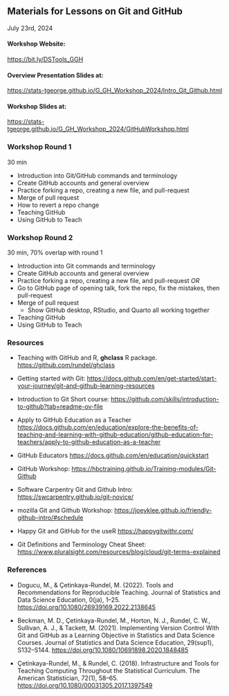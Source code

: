 ## Materials for Lessons on Git and GitHub
July 23rd, 2024

#### Workshop Website: 
<https://bit.ly/DSTools_GGH>

#### Overview Presentation Slides at:
<https://stats-tgeorge.github.io/G_GH_Workshop_2024/Intro_Git_Github.html>

#### Workshop Slides at:
<https://stats-tgeorge.github.io/G_GH_Workshop_2024/GitHubWorkshop.html>

### Workshop Round 1 
30 min

-   Introduction into Git/GitHub commands and terminology
-   Create GitHub accounts and general overview
-   Practice forking a repo, creating a new file, and pull-request
-   Merge of pull request
-   How to revert a repo change
-   Teaching GitHub
-   Using GitHub to Teach

### Workshop Round 2
30 min, 70% overlap with round 1

-   Introduction into Git commands and terminology
-   Create GitHub accounts and general overview
-   Practice forking a repo, creating a new file, and pull-request *OR*
-   Go to GitHub page of opening talk, fork the repo, fix the mistakes, then pull-request
-   Merge of pull request
    -   Show GitHub desktop, RStudio, and Quarto all working together
-   Teaching GitHub
-   Using GitHub to Teach


### Resources

-   Teaching with GitHub and R, **ghclass** R package. <https://github.com/rundel/ghclass>

-   Getting started with Git: <https://docs.github.com/en/get-started/start-your-journey/git-and-github-learning-resources>

-   Introduction to Git Short course: <https://github.com/skills/introduction-to-github?tab=readme-ov-file>

-   Apply to GitHub Education as a Teacher <https://docs.github.com/en/education/explore-the-benefits-of-teaching-and-learning-with-github-education/github-education-for-teachers/apply-to-github-education-as-a-teacher> 

-   GitHub Educators <https://docs.github.com/en/education/quickstart>

-   GitHub Workshop: <https://hbctraining.github.io/Training-modules/Git-Github>

-   Software Carpentry Git and Github Intro: <https://swcarpentry.github.io/git-novice/>

-   mozilla Git and Github Workshop: <https://joeyklee.github.io/friendly-github-intro/#schedule>

-   Happy Git and GitHub for the useR <https://happygitwithr.com/>

-   Git Definitions and Terminology Cheat Sheet: <https://www.pluralsight.com/resources/blog/cloud/git-terms-explained>

### References

-   Dogucu, M., & Çetinkaya-Rundel, M. (2022). Tools and Recommendations for Reproducible Teaching. Journal of Statistics and Data Science Education, 0(ja), 1–25. https://doi.org/10.1080/26939169.2022.2138645

-   Beckman, M. D., Çetinkaya-Rundel, M., Horton, N. J., Rundel, C. W., Sullivan, A. J., & Tackett, M. (2021). Implementing Version Control With Git and GitHub as a Learning Objective in Statistics and Data Science Courses. Journal of Statistics and Data Science Education, 29(sup1), S132–S144. https://doi.org/10.1080/10691898.2020.1848485

-   Çetinkaya-Rundel, M., & Rundel, C. (2018). Infrastructure and Tools for Teaching Computing Throughout the Statistical Curriculum. The American Statistician, 72(1), 58–65. https://doi.org/10.1080/00031305.2017.1397549


